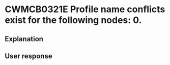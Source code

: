 # CWMCB0321E Profile name conflicts exist for the following nodes: 0.

## Explanation

## User response